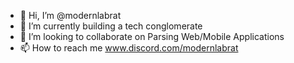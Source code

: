 - 👋 Hi, I’m @modernlabrat
- 🌱 I’m currently building a tech conglomerate 
- 💞️ I’m looking to collaborate on Parsing Web/Mobile Applications
- 📫 How to reach me www.discord.com/modernlabrat 

<!---
modernlabrat/modernlabrat is a ✨ special ✨ repository because its `README.md` (this file) appears on your GitHub profile.
You can click the Preview link to take a look at your changes.
--->
